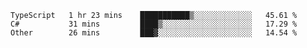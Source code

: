 <!--START_SECTION:waka-->

```text
TypeScript   1 hr 23 mins    ███████████▒░░░░░░░░░░░░░   45.61 %
C#           31 mins         ████▒░░░░░░░░░░░░░░░░░░░░   17.29 %
Other        26 mins         ███▓░░░░░░░░░░░░░░░░░░░░░   14.54 %
```

<!--END_SECTION:waka-->
